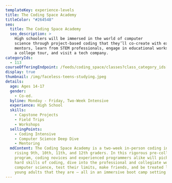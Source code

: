 ```yaml
---
templateKey: experience-levels
title: The Coding Space Academy
titleColor: "#264548"
seo:
  title: The Coding Space Academy
  seo_description: >
    High schoolers will be immersed in the world of computer
    science through project-based coding that they’ll co-create with expert
    mentors, learn from STEM professionals, engage in educational workshops, take
    a college tour, and visit a tech company.
categoryIds:
  - 113
courseOfferingEndpoint: /feeds/coding_space/classes?class_category_ids[]=113
display: true
thumbnail: /img/faceless-teens-studying.jpeg
details:
  age: Ages 14-17
  gender:
    - Co-ed.
  byline: Monday - Friday, Two-Week Intensive
  experience: High School
  skills:
    - Capstone Projects
    - Field Trips
    - Workshops
  sellingPoints:
    - Coding Intensive
    - Computer Science Deep Dive
    - Mentoring
  mdContent: The Coding Space Academy is a two-week in-person coding intensive for
    rising 9th, 10th, 11th, and 12th graders. In this rigorous pre-college
    program, coding novices and experienced programmers alike will pick up the
    hard skills of coding, dive into the professional and collegiate world of
    computer science, test their limits, make friends, and be treated like the
    young adults that they are — all in an immersive boot camp setting.
---
```

